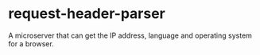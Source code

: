 # request-header-parser
A microserver that can get the IP address, language and operating system for a browser.
